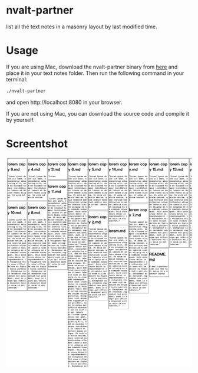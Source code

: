 # nvalt-partner

list all the text notes in a masonry layout by last modified time.

# Usage

If you are using Mac, download the nvalt-partner binary from [here](https://github.com/y4code/nvalt-partner/blob/main/nvalt-partner) and place it in your text notes folder. Then run the following command in your terminal:

```bash
./nvalt-partner
```

and open http://localhost:8080 in your browser.

If you are not using Mac, you can download the source code and compile it by yourself.
#  Screentshot

![screenshot](https://raw.githubusercontent.com/y4code/nvalt-partner/main/screenshot.png)